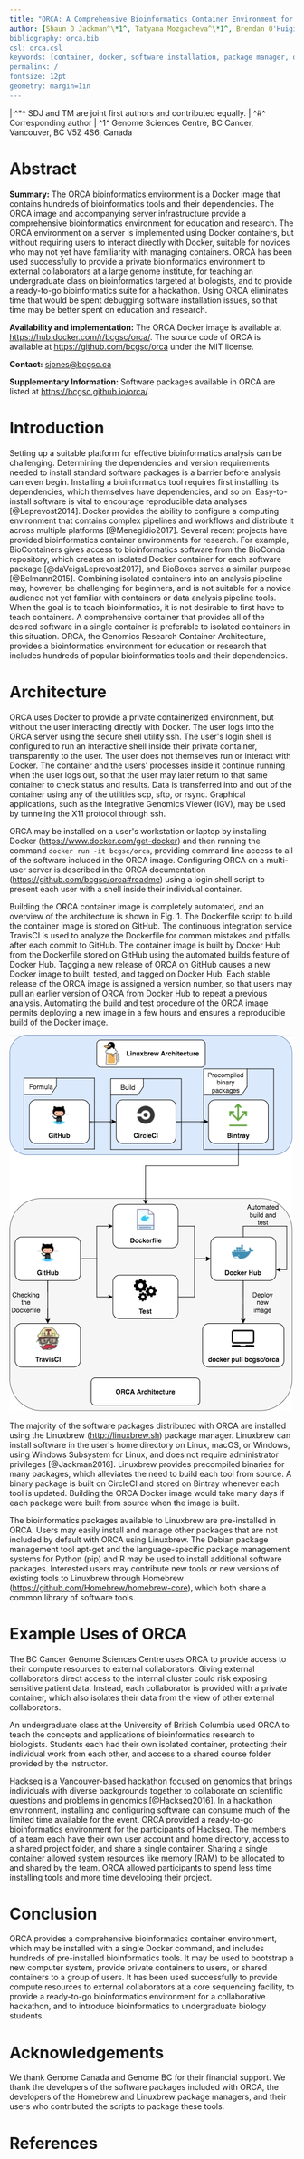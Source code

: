 ```yaml
---
title: "ORCA: A Comprehensive Bioinformatics Container Environment for Education and Research"
author: [Shaun D Jackman^\*1^, Tatyana Mozgacheva^\*1^, Brendan O'Huiginn^1^, Lance Bailey^1^, Inanc Birol^1^, Steven JM Jones^1#^]
bibliography: orca.bib
csl: orca.csl
keywords: [container, docker, software installation, package manager, open source, reproducible research, high performance computing]
permalink: /
fontsize: 12pt
geometry: margin=1in
---
```


| ^\*^ SDJ and TM are joint first authors and contributed equally.
| ^\#^ Corresponding author
| ^1^ Genome Sciences Centre, BC Cancer, Vancouver, BC V5Z 4S6, Canada

# Abstract

**Summary:** The ORCA bioinformatics environment is a Docker image that contains hundreds of bioinformatics tools and their dependencies. The ORCA image and accompanying server infrastructure provide a comprehensive bioinformatics environment for education and research. The ORCA environment on a server is implemented using Docker containers, but without requiring users to interact directly with Docker, suitable for novices who may not yet have familiarity with managing containers. ORCA has been used successfully to provide a private bioinformatics environment to external collaborators at a large genome institute, for teaching an undergraduate class on bioinformatics targeted at biologists, and to provide a ready-to-go bioinformatics suite for a hackathon. Using ORCA eliminates time that would be spent debugging software installation issues, so that time may be better spent on education and research.

**Availability and implementation:** The ORCA Docker image is available at <https://hub.docker.com/r/bcgsc/orca/>. The source code of ORCA is available at <https://github.com/bcgsc/orca> under the MIT license.

**Contact:** <sjones@bcgsc.ca>

**Supplementary Information:** Software packages available in ORCA are listed at <https://bcgsc.github.io/orca/>.

# Introduction

Setting up a suitable platform for effective bioinformatics analysis can be challenging. Determining the dependencies and version requirements needed to install standard software packages is a barrier before analysis can even begin. Installing a bioinformatics tool requires first installing its dependencies, which themselves have dependencies, and so on. Easy-to-install software is vital to encourage reproducible data analyses [@Leprevost2014]. Docker provides the ability to configure a computing environment that contains complex pipelines and workflows and distribute it across multiple platforms [@Menegidio2017]. Several recent projects have provided bioinformatics container environments for research. For example, BioContainers gives access to bioinformatics software from the BioConda repository, which creates an isolated Docker container for each software package [@daVeigaLeprevost2017], and BioBoxes serves a similar purpose [@Belmann2015]. Combining isolated containers into an analysis pipeline may, however, be challenging for beginners, and is not suitable for a novice audience not yet familiar with containers or data analysis pipeline tools. When the goal is to teach bioinformatics, it is not desirable to first have to teach containers. A comprehensive container that provides all of the desired software in a single container is preferable to isolated containers in this situation. ORCA, the Genomics Research Container Architecture, provides a bioinformatics environment for education or research that includes hundreds of popular bioinformatics tools and their dependencies.

# Architecture

ORCA uses Docker to provide a private containerized environment, but without the user interacting directly with Docker. The user logs into the ORCA server using the secure shell utility ssh. The user's login shell is configured to run an interactive shell inside their private container, transparently to the user. The user does not themselves run or interact with Docker. The container and the users' processes inside it continue running when the user logs out, so that the user may later return to that same container to check status and results. Data is transferred into and out of the container using any of the utilities scp, sftp, or rsync. Graphical applications, such as the Integrative Genomics Viewer (IGV), may be used by tunneling the X11 protocol through ssh.

ORCA may be installed on a user's workstation or laptop by installing Docker (<https://www.docker.com/get-docker>) and then running the command `docker run -it bcgsc/orca`, providing command line access to all of the software included in the ORCA image. Configuring ORCA on a multi-user server is described in the ORCA documentation (<https://github.com/bcgsc/orca#readme>) using a login shell script to present each user with a shell inside their individual container.

Building the ORCA container image is completely automated, and an overview of the architecture is shown in Fig. 1. The Dockerfile script to build the container image is stored on GitHub. The continuous integration service TravisCI is used to analyze the Dockerfile for common mistakes and pitfalls after each commit to GitHub. The container image is built by Docker Hub from the Dockerfile stored on GitHub using the automated builds feature of Docker Hub. Tagging a new release of ORCA on GitHub causes a new Docker image to built, tested, and tagged on Docker Hub. Each stable release of the ORCA image is assigned a version number, so that users may pull an earlier version of ORCA from Docker Hub to repeat a previous analysis. Automating the build and test procedure of the ORCA image permits deploying a new image in a few hours and ensures a reproducible build of the Docker image.

![Figure 1: The architecture of ORCA. The package scripts of Linuxbrew, called formulae, are stored on Github. The precompiled binary packages of Linuxbrew are built and tested on CircleCI and stored on Bintray. The ORCA Dockerfile is stored on GitHub and checked for common errors on TravisCI. The ORCA Docker image is built, tested, and stored on Docker Hub. The system administrator or user pulls the image from Docker Hub to run on their server or workstation.](figures/architecture.png)

The majority of the software packages distributed with ORCA are installed using the Linuxbrew (<http://linuxbrew.sh>) package manager. Linuxbrew can install software in the user's home directory on Linux, macOS, or Windows, using Windows Subsystem for Linux, and does not require administrator privileges [@Jackman2016]. Linuxbrew provides precompiled binaries for many packages, which alleviates the need to build each tool from source. A binary package is built on CircleCI and stored on Bintray whenever each tool is updated. Building the ORCA Docker image would take many days if each package were built from source when the image is built.

The bioinformatics packages available to Linuxbrew are pre-installed in ORCA. Users may easily install and manage other packages that are not included by default with ORCA using Linuxbrew. The Debian package management tool apt-get and the language-specific package management systems for Python (pip) and R may be used to install additional software packages. Interested users may contribute new tools or new versions of existing tools to Linuxbrew through Homebrew (<https://github.com/Homebrew/homebrew-core>), which both share a common library of software tools.

# Example Uses of ORCA

The BC Cancer Genome Sciences Centre uses ORCA to provide access to their compute resources to external collaborators. Giving external collaborators direct access to the internal cluster could risk exposing sensitive patient data. Instead, each collaborator is provided with a private container, which also isolates their data from the view of other external collaborators.

An undergraduate class at the University of British Columbia used ORCA to teach the concepts and applications of bioinformatics research to biologists. Students each had their own isolated container, protecting their individual work from each other, and access to a shared course folder provided by the instructor.

Hackseq is a Vancouver-based hackathon focused on genomics that brings individuals with diverse backgrounds together to collaborate on scientific questions and problems in genomics [@Hackseq2016]. In a hackathon environment, installing and configuring software can consume much of the limited time available for the event. ORCA provided a ready-to-go bioinformatics environment for the participants of Hackseq. The members of a team each have their own user account and home directory, access to a shared project folder, and share a single container. Sharing a single container allowed system resources like memory (RAM) to be allocated to and shared by the team. ORCA allowed participants to spend less time installing tools and more time developing their project.

# Conclusion

ORCA provides a comprehensive bioinformatics container environment, which may be installed with a single Docker command, and includes hundreds of pre-installed bioinformatics tools. It may be used to bootstrap a new computer system, provide private containers to users, or shared containers to a group of users. It has been used successfully to provide compute resources to external collaborators at a core sequencing facility, to provide a ready-to-go bioinformatics environment for a collaborative hackathon, and to introduce bioinformatics to undergraduate biology students.

# Acknowledgements

We thank Genome Canada and Genome BC for their financial support. We thank the developers of the software packages included with ORCA, the developers of the Homebrew and Linuxbrew package managers, and their users who contributed the scripts to package these tools.

# References
